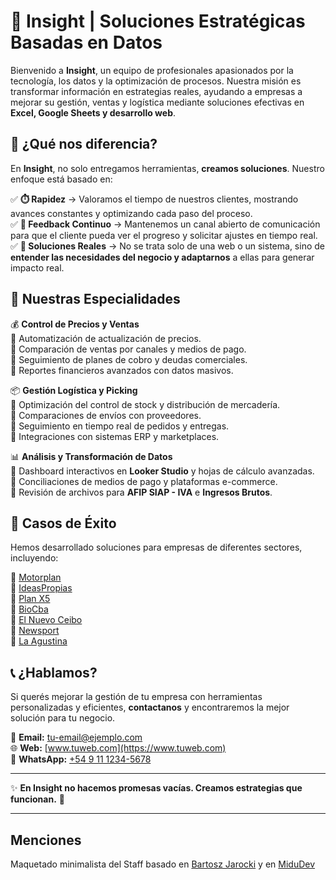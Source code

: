 # 🚀 Insight | Soluciones Estratégicas Basadas en Datos  

Bienvenido a **Insight**, un equipo de profesionales apasionados por la tecnología, los datos y la optimización de procesos. Nuestra misión es transformar información en estrategias reales, ayudando a empresas a mejorar su gestión, ventas y logística mediante soluciones efectivas en **Excel, Google Sheets y desarrollo web**.

## 🌟 ¿Qué nos diferencia?  

En **Insight**, no solo entregamos herramientas, **creamos soluciones**. Nuestro enfoque está basado en:  

✅ **⏱️ Rapidez** → Valoramos el tiempo de nuestros clientes, mostrando avances constantes y optimizando cada paso del proceso.  
✅ **🔄 Feedback Continuo** → Mantenemos un canal abierto de comunicación para que el cliente pueda ver el progreso y solicitar ajustes en tiempo real.  
✅ **🎯 Soluciones Reales** → No se trata solo de una web o un sistema, sino de **entender las necesidades del negocio y adaptarnos** a ellas para generar impacto real.  

## 📌 Nuestras Especialidades  

💰 **Control de Precios y Ventas**  
🔹 Automatización de actualización de precios.  
🔹 Comparación de ventas por canales y medios de pago.  
🔹 Seguimiento de planes de cobro y deudas comerciales.  
🔹 Reportes financieros avanzados con datos masivos.  

📦 **Gestión Logística y Picking**  
🔹 Optimización del control de stock y distribución de mercadería.  
🔹 Comparaciones de envíos con proveedores.  
🔹 Seguimiento en tiempo real de pedidos y entregas.  
🔹 Integraciones con sistemas ERP y marketplaces.  

📊 **Análisis y Transformación de Datos**  
🔹 Dashboard interactivos en **Looker Studio** y hojas de cálculo avanzadas.  
🔹 Conciliaciones de medios de pago y plataformas e-commerce.  
🔹 Revisión de archivos para **AFIP SIAP - IVA** e **Ingresos Brutos**.  

## 🚀 Casos de Éxito  

Hemos desarrollado soluciones para empresas de diferentes sectores, incluyendo:  

🔹 [Motorplan](https://motorplan-web.vercel.app/)  
🔹 [IdeasPropias](https://page-ideaspropias.vercel.app/)  
🔹 [Plan X5](https://www.planx5.com/web/)  
🔹 [BioCba](https://biocordoba.cordoba.gob.ar/)  
🔹 [El Nuevo Ceibo](https://www.nuevoceibo.com.ar/inicio/)  
🔹 [Newsport](https://www.newsport.com.ar/)  
🔹 [La Agustina](http://laagustina.com.ar/)  

## 📞 ¿Hablamos?  

Si querés mejorar la gestión de tu empresa con herramientas personalizadas y eficientes, **contactanos** y encontraremos la mejor solución para tu negocio.  

📧 **Email:** [tu-email@ejemplo.com](mailto:tu-email@ejemplo.com)  
🌐 **Web:** [www.tuweb.com](https://www.tuweb.com)  
📱 **WhatsApp:** [+54 9 11 1234-5678](https://wa.me/5491112345678)  

---  

✨ **En Insight no hacemos promesas vacías. Creamos estrategias que funcionan.** 🚀  

---

## Menciones

Maquetado minimalista del Staff basado en <a href="https://github.com/BartoszJarocki/cv">Bartosz Jarocki</a> y en <a href="https://github.dev/midudev/minimalist-portfolio-json">MiduDev</a>
